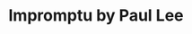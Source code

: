 ---
title: "Impromptu by Paul Lee"
description: "Impromptu by Paul Lee"
layout: shop
keywords:
  - 美食競賽
  - 台灣美食
  - 美食精選
datePublished: "2025-06-30"
dateModified: "2025-07-04"
city: "台北市"
district: "中山區"
address: "台北市中山區中山北路二段39巷3號B1"
phone: "0225212518"
geo: "25.05417685841221, 121.52423063792575"
google_map: "https://maps.app.goo.gl/KzbjU6DDMxacNCKE6"
footinder: "https://footinder.com.tw/%E5%8F%B0%E5%8C%97%E5%B8%82%E4%B8%AD%E5%B1%B1%E5%8D%80/46994/"
official: "http://www.impromptu.com.tw/"
award:
  - name: "500盤"
    year: "2024"
    entries:
      - dishes:
          - "龍蝦拌麵"
          - "烤胭脂蝦"

---